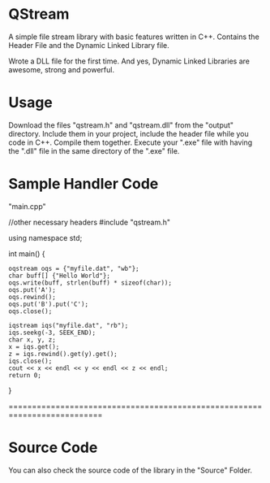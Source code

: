# QStream
A simple file stream library with basic features written in C++. Contains the Header File and the Dynamic Linked Library file.

Wrote a DLL file for the first time. And yes, Dynamic Linked Libraries are awesome, strong and powerful.

Usage
=====
Download the files "qstream.h" and "qstream.dll" from the "output" directory. Include them in your project, include the header file while you code in C++. Compile them together. Execute your ".exe" file with having the ".dll" file in the same directory of the ".exe" file.

Sample Handler Code
===================
"main.cpp"

//other necessary headers
#include "qstream.h"

using namespace std;

int main() {
    
    oqstream oqs = {"myfile.dat", "wb"};
    char buff[] {"Hello World"};
    oqs.write(buff, strlen(buff) * sizeof(char));
    oqs.put('A');
    oqs.rewind();
    oqs.put('B').put('C');
    oqs.close();
    
    iqstream iqs("myfile.dat", "rb");
    iqs.seekg(-3, SEEK_END);
    char x, y, z;
    x = iqs.get();
    z = iqs.rewind().get(y).get();
    iqs.close();
    cout << x << endl << y << endl << z << endl;
    return 0;
}

==========================================================================

Source Code
===========
You can also check the source code of the library in the "Source" Folder.
